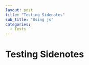 ```yaml
---
layout: post
title: "Testing Sidenotes"
sub_title: "Using js"
categories:
  - Tests
---
```





# Testing Sidenotes



